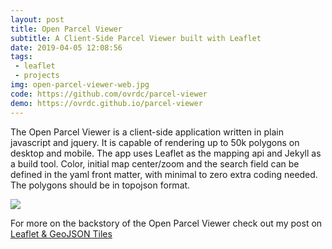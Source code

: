 ```yaml
---
layout: post
title: Open Parcel Viewer
subtitle: A Client-Side Parcel Viewer built with Leaflet
date: 2019-04-05 12:08:56
tags:
 - leaflet
 - projects
img: open-parcel-viewer-web.jpg
code: https://github.com/ovrdc/parcel-viewer
demo: https://ovrdc.github.io/parcel-viewer
---
```

The Open Parcel Viewer is a client-side application written in plain javascript and jquery. It is capable of rendering up to 50k polygons on desktop and mobile. The app uses Leaflet as the mapping api and Jekyll as a build tool. Color, initial map center/zoom and the search field can be defined in the yaml front matter, with minimal to zero extra coding needed. The polygons should be in topojson format.

<div id="iframe"><img id="img" src="/img/open-parcel-viewer-web.jpg"></div>

For more on the backstory of the Open Parcel Viewer check out my post on [Leaflet & GeoJSON Tiles](blog/leaflet-and-geojson-tiles/)


<script>
var iframe = document.getElementById('img');
iframe.addEventListener('click', function() {
  this.parentElement.innerHTML = '<iframe src="https://ovrdc.github.io/parcel-viewer" allowfullscreen="true" mozallowfullscreen="true" webkitallowfullscreen="true" width="100%" height="460" frameborder="0" style="border: solid thick #333;"></iframe>'
});
</script>